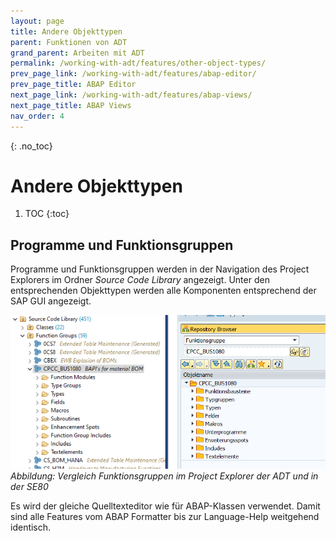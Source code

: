```yaml
---
layout: page
title: Andere Objekttypen
parent: Funktionen von ADT
grand_parent: Arbeiten mit ADT
permalink: /working-with-adt/features/other-object-types/
prev_page_link: /working-with-adt/features/abap-editor/
prev_page_title: ABAP Editor
next_page_link: /working-with-adt/features/abap-views/
next_page_title: ABAP Views
nav_order: 4
---
```


{: .no_toc}
# Andere Objekttypen

1. TOC
{:toc}

## Programme und Funktionsgruppen

Programme und Funktionsgruppen werden in der Navigation des Project Explorers im Ordner *Source Code Library* angezeigt. Unter den entsprechenden Objekttypen werden alle Komponenten entsprechend der SAP GUI angezeigt.

![](../img/image77.png)  
<span class="img-caption" markdown=1>
*Abbildung: Vergleich Funktionsgruppen im Project Explorer der ADT und in der SE80*
</span>

Es wird der gleiche Quelltexteditor wie für ABAP-Klassen verwendet. Damit sind alle Features vom ABAP Formatter bis zur Language-Help weitgehend identisch.